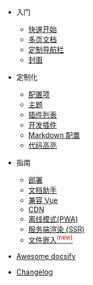 * 入门

  * [快速开始](zh-cn/quickstart.md)
  * [多页文档](zh-cn/more-pages.md)
  * [定制导航栏](zh-cn/custom-navbar.md)
  * [封面](zh-cn/cover.md)

* 定制化

  * [配置项](zh-cn/configuration.md)
  * [主题](zh-cn/themes.md)
  * [插件列表](zh-cn/plugins.md)
  * [开发插件](zh-cn/write-a-plugin.md)
  * [Markdown 配置](zh-cn/markdown.md)
  * [代码高亮](zh-cn/language-highlight.md)

* 指南

  * [部署](zh-cn/deploy.md)
  * [文档助手](zh-cn/helpers.md)
  * [兼容 Vue](zh-cn/vue.md)
  * [CDN](zh-cn/cdn.md)
  * [离线模式(PWA)](zh-cn/pwa.md)
  * [服务端渲染 (SSR)](zh-cn/ssr.md)
  * [文件嵌入<sup style="color:red">(new)<sup>](zh-cn/embed-files.md)

* [Awesome docsify](zh-cn/awesome.md)
* [Changelog](zh-cn/changelog.md)